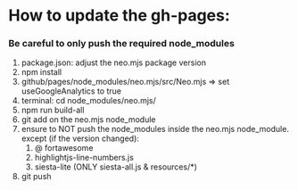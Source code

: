# How to update the gh-pages:

### Be careful to only push the required node_modules

1. package.json: adjust the neo.mjs package version
2. npm install
3. github/pages/node_modules/neo.mjs/src/Neo.mjs => set useGoogleAnalytics to true
4. terminal: cd node_modules/neo.mjs/
5. npm run build-all
6. git add on the neo.mjs node_module
7. ensure to NOT push the node_modules inside the neo.mjs node_module. except (if the version changed):
    1. @ fortawesome
    2. highlightjs-line-numbers.js
    3. siesta-lite (ONLY siesta-all.js & resources/*)
8. git push